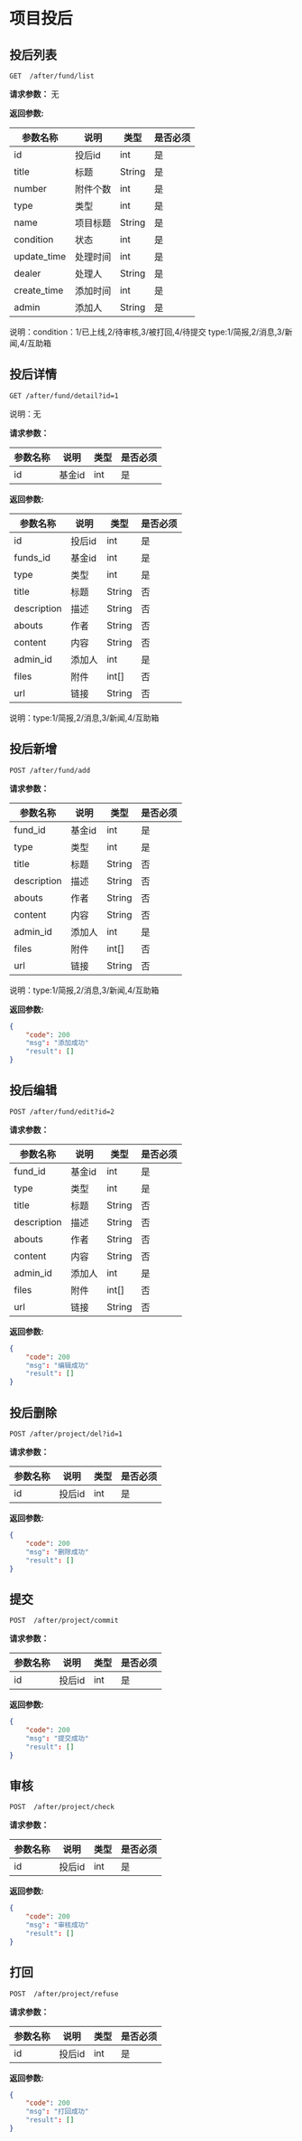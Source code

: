 # 项目投后
## 投后列表

	GET  /after/fund/list

**请求参数：**
无


**返回参数:**

|参数名称|说明|类型|是否必须|
|---|---|---|---|
|id|投后id|int|是|
|title|标题|String|是|
|number|附件个数|int|是|
|type|类型|int|是|
|name|项目标题|String|是|
|condition|状态|int|是|
|update_time|处理时间|int|是|
|dealer|处理人|String|是|
|create_time|添加时间|int|是|
|admin|添加人|String|是|

说明：condition：1/已上线,2/待审核,3/被打回,4/待提交
    type:1/简报,2/消息,3/新闻,4/互助箱


## 投后详情

	GET /after/fund/detail?id=1
	
说明：无
	
**请求参数：**

|参数名称|说明|类型|是否必须|
|---|---|---|---|
|id|基金id|int|是|


**返回参数:**

|参数名称|说明|类型|是否必须|
|---|---|---|---|
|id|投后id|int|是|
|funds_id|基金id|int|是|
|type|类型|int|是|
|title|标题|String|否|
|description|描述|String|否|
|abouts|作者|String|否|
|content|内容|String|否|
|admin_id|添加人|int|是|
|files|附件|int[]|否|
|url|链接|String|否|

说明：type:1/简报,2/消息,3/新闻,4/互助箱

## 投后新增

	POST /after/fund/add
	
**请求参数：**

|参数名称|说明|类型|是否必须|
|---|---|---|---|
|fund_id|基金id|int|是|
|type|类型|int|是|
|title|标题|String|否|
|description|描述|String|否|
|abouts|作者|String|否|
|content|内容|String|否|
|admin_id|添加人|int|是|
|files|附件|int[]|否|
|url|链接|String|否|


说明：type:1/简报,2/消息,3/新闻,4/互助箱



**返回参数:**


```json
{
	"code": 200
	"msg": "添加成功"
	"result": []
}
```

## 投后编辑

	POST /after/fund/edit?id=2
	
**请求参数：**

|参数名称|说明|类型|是否必须|
|---|---|---|---|
|fund_id|基金id|int|是|
|type|类型|int|是|
|title|标题|String|否|
|description|描述|String|否|
|abouts|作者|String|否|
|content|内容|String|否|
|admin_id|添加人|int|是|
|files|附件|int[]|否|
|url|链接|String|否|

**返回参数:**

```json
{
	"code": 200
	"msg": "编辑成功"
	"result": []
}
```

## 投后删除

	POST /after/project/del?id=1

**请求参数：**

|参数名称|说明|类型|是否必须|
|---|---|---|---|
|id|投后id|int|是|


**返回参数:**

```json
{
	"code": 200
	"msg": "删除成功"
	"result": []
}
```

## 提交

    POST  /after/project/commit
    
**请求参数：**

|参数名称|说明|类型|是否必须|
|---|---|---|---|
|id|投后id|int|是|


**返回参数:**

```json
{
	"code": 200
	"msg": "提交成功"
	"result": []
}
```


## 审核

    POST  /after/project/check
    
**请求参数：**

|参数名称|说明|类型|是否必须|
|---|---|---|---|
|id|投后id|int|是|


**返回参数:**

```json
{
	"code": 200
	"msg": "审核成功"
	"result": []
}
```


## 打回

    POST  /after/project/refuse
    
**请求参数：**

|参数名称|说明|类型|是否必须|
|---|---|---|---|
|id|投后id|int|是|


**返回参数:**

```json
{
	"code": 200
	"msg": "打回成功"
	"result": []
}
```